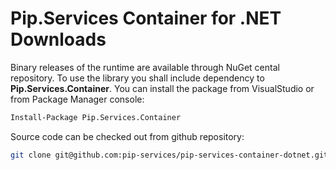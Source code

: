 # Pip.Services Container for .NET Downloads

Binary releases of the runtime are available through NuGet cental repository. 
To use the library you shall include dependency to **Pip.Services.Container**.
You can install the package from VisualStudio or from Package Manager console:

```bash
Install-Package Pip.Services.Container
``` 

Source code can be checked out from github repository:

```bash
git clone git@github.com:pip-services/pip-services-container-dotnet.git
```

